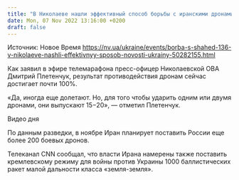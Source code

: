 ```yaml
---
title: "В Николаеве нашли эффективный способ борьбы с иранскими дронами Shahed-136"
date: Mon, 07 Nov 2022 13:16:00 +0200
draft: false
---
```

Источник: Новое Время https://nv.ua/ukraine/events/borba-s-shahed-136-v-nikolaeve-nashli-effektivnyy-sposob-novosti-ukrainy-50282155.html


 Как заявил в эфире телемарафона пресс-офицер Николаевской ОВА Дмитрий Плетенчук, результат противодействия дронам сейчас достигает почти 100%.

«Да, иногда еще долетают. Но, для того чтобы ударить одним или двумя дронами, они выпускают 15−20», — отметил Плетенчук.

 Видео дня   

По данным разведки, в ноябре Иран планирует поставить России еще более 200 боевых дронов.

Телеканал CNN сообщал, что власти Ирана намерены также поставить кремлевскому режиму для войны против Украины 1000 баллистических ракет малой дальности класса «земля-земля».

